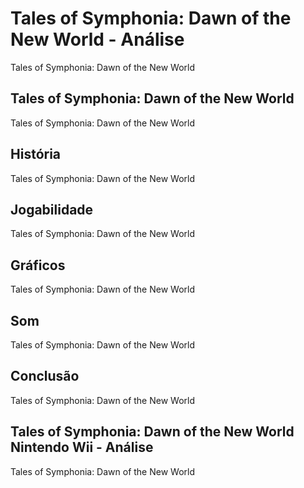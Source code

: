 ---
---

# Tales of Symphonia: Dawn of the New World - Análise

Tales of Symphonia: Dawn of the New World

## Tales of Symphonia: Dawn of the New World

Tales of Symphonia: Dawn of the New World

## História

Tales of Symphonia: Dawn of the New World

## Jogabilidade

Tales of Symphonia: Dawn of the New World

## Gráficos

Tales of Symphonia: Dawn of the New World

## Som

Tales of Symphonia: Dawn of the New World

## Conclusão

Tales of Symphonia: Dawn of the New World

## Tales of Symphonia: Dawn of the New World Nintendo Wii - Análise

Tales of Symphonia: Dawn of the New World
